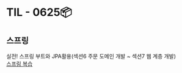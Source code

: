 # TIL - 0625📦

## 스프링
실전! 스프링 부트와 JPA활용(섹션6 주문 도메인 개발 ~ 섹션7 웹 계층 개발)  
<a href="./spring0625.md">스프링 복습</a><br>
